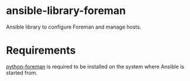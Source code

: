 # ansible-library-foreman
Ansible library to configure Foreman and manage hosts.

# Requirements
[python-foreman] is required to be installed on the system where Ansible is started from.

[python-foreman]: https://github.com/Nosmoht/python-foreman
